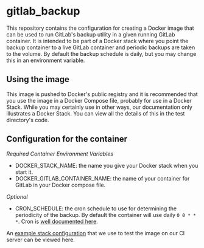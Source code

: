 # gitlab_backup

This repository contains the configuration for creating a Docker image that can
be used to run GitLab's backup utility in a given running GitLab container. It
is intended to be part of a Docker stack where you point the backup container to
a live GitLab container and periodic backups are taken to the volume. By default
the backup schedule is daily, but you may change this in an environment variable.

## Using the image

This image is pushed to Docker's public registry and it is recommended that you
use the image in a Docker Compose file, probably for use in a Docker Stack. While
you may certainly use in other ways, our documentation only illustrates a Docker
Stack.  You can view all the details of this in the test directory's code.

## Configuration for the container

_Required Container Environment Variables_

* DOCKER_STACK_NAME: the name you give your Docker stack when you start it.
* DOCKER_GITLAB_CONTAINER_NAME: the name of your container for GitLab in your
  Docker compose file.

_Optional_
* CRON_SCHEDULE: the cron schedule to use for determining the periodicity of
  the backup.  By default the container will use daily `0 0 * * *`. Cron is
  [well documented here](https://en.wikipedia.org/wiki/Cron#Overview).

An [example stack configuration](https://gitlab.com/bcb-devops/gitlab_backup/blob/master/test/docker-stack.yml)
that we use to test the image on our CI server can be viewed here.

